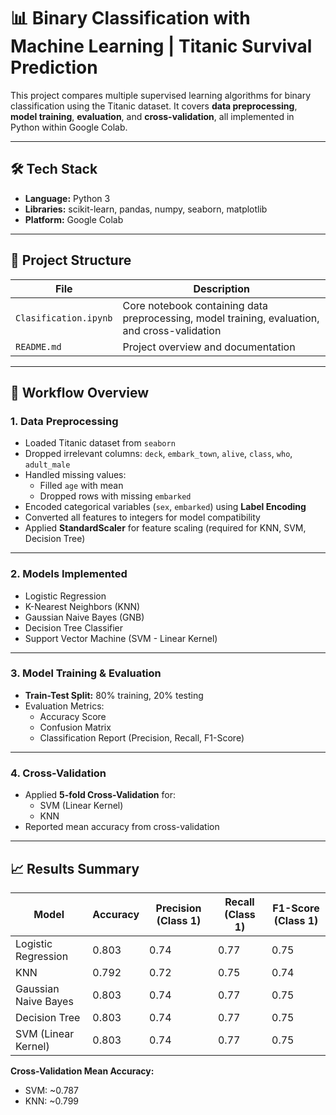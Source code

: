 # 📊 Binary Classification with Machine Learning | Titanic Survival Prediction

This project compares multiple supervised learning algorithms for binary classification using the Titanic dataset. It covers **data preprocessing**, **model training**, **evaluation**, and **cross-validation**, all implemented in Python within Google Colab.

--- 

## 🛠️ Tech Stack
- **Language:** Python 3
- **Libraries:** scikit-learn, pandas, numpy, seaborn, matplotlib  
- **Platform:** Google Colab  

---

## 📂 Project Structure
| File | Description |
|------|-------------|
| `Clasification.ipynb` | Core notebook containing data preprocessing, model training, evaluation, and cross-validation |
| `README.md` | Project overview and documentation |

---

## 🔄 Workflow Overview

### **1. Data Preprocessing**
- Loaded Titanic dataset from `seaborn`
- Dropped irrelevant columns: `deck`, `embark_town`, `alive`, `class`, `who`, `adult_male`
- Handled missing values:
  - Filled `age` with mean
  - Dropped rows with missing `embarked`
- Encoded categorical variables (`sex`, `embarked`) using **Label Encoding**
- Converted all features to integers for model compatibility
- Applied **StandardScaler** for feature scaling (required for KNN, SVM, Decision Tree)

---

### **2. Models Implemented**
- Logistic Regression  
- K-Nearest Neighbors (KNN)  
- Gaussian Naive Bayes (GNB)  
- Decision Tree Classifier  
- Support Vector Machine (SVM - Linear Kernel)  

---

### **3. Model Training & Evaluation**
- **Train-Test Split:** 80% training, 20% testing  
- Evaluation Metrics:
  - Accuracy Score
  - Confusion Matrix
  - Classification Report (Precision, Recall, F1-Score)

---

### **4. Cross-Validation**
- Applied **5-fold Cross-Validation** for:
  - SVM (Linear Kernel)
  - KNN
- Reported mean accuracy from cross-validation

---

## 📈 Results Summary

| Model                  | Accuracy | Precision (Class 1) | Recall (Class 1) | F1-Score (Class 1) |
|------------------------|----------|---------------------|------------------|--------------------|
| Logistic Regression    | 0.803    | 0.74                 | 0.77             | 0.75               |
| KNN                    | 0.792    | 0.72                 | 0.75             | 0.74               |
| Gaussian Naive Bayes   | 0.803    | 0.74                 | 0.77             | 0.75               |
| Decision Tree          | 0.803    | 0.74                 | 0.77             | 0.75               |
| SVM (Linear Kernel)    | 0.803    | 0.74                 | 0.77             | 0.75               |

**Cross-Validation Mean Accuracy:**
- SVM: ~0.787  
- KNN: ~0.799  



